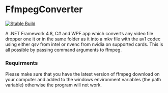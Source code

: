 # FfmpegConverter
[![Stable Build](https://github.com/Awesomegamergame/FfmpegConverter/actions/workflows/ReleaseBuild.yml/badge.svg)](https://github.com/Awesomegamergame/FfmpegConverter/releases)

A .NET Framework 4.8, C# and WPF app which converts any video file dropper one it or in the same folder as it into a mkv file with the av1 codec using either qsv from intel or nvenc from nvidia on supported cards. This is all possible by passing command arguments to ffmpeg.

### Requirments

Please make sure that you have the latest version of ffmpeg download on your computer and added to the windows environment variables (the path variable) otherwise the program will not work.
